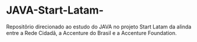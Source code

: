 # JAVA-Start-Latam-
Repositôrio direcionado ao estudo do JAVA no projeto Start Latam da alinda entre a Rede Cidadã, a Accenture do Brasil e a Accenture Foundation.
